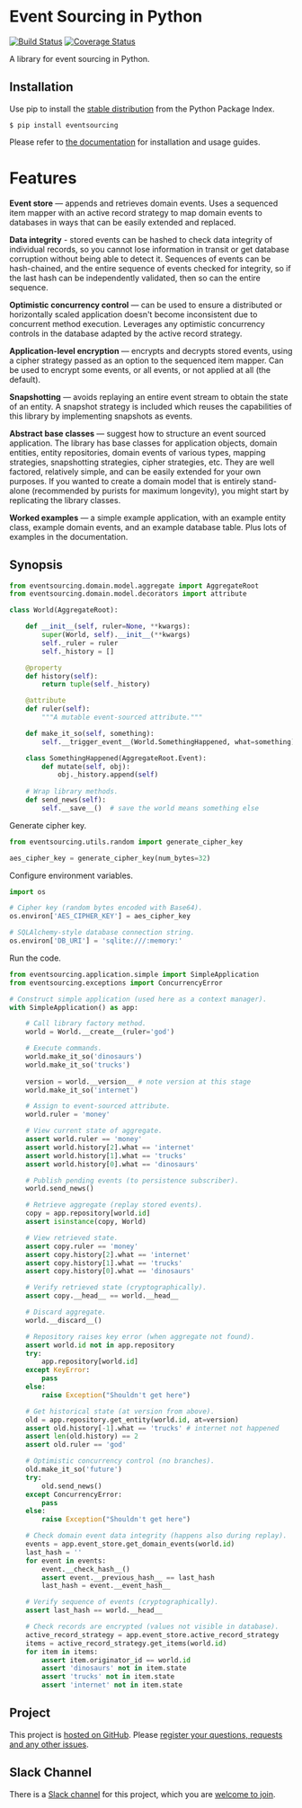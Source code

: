 # Event Sourcing in Python

[![Build Status](https://secure.travis-ci.org/johnbywater/eventsourcing.png)](https://travis-ci.org/johnbywater/eventsourcing)
[![Coverage Status](https://coveralls.io/repos/github/johnbywater/eventsourcing/badge.svg)](https://coveralls.io/github/johnbywater/eventsourcing)

A library for event sourcing in Python.

## Installation

Use pip to install the [stable distribution](https://pypi.python.org/pypi/eventsourcing) from
the Python Package Index.

    $ pip install eventsourcing

Please refer to [the documentation](http://eventsourcing.readthedocs.io/) for installation and usage guides.

# Features

**Event store** — appends and retrieves domain events. Uses a
sequenced item mapper with an active record strategy to map domain events
to databases in ways that can be easily extended and replaced.

**Data integrity** - stored events can be hashed to check data integrity of individual
records, so you cannot lose information in transit or get database corruption without
being able to detect it. Sequences of events can be hash-chained, and the entire sequence
of events checked for integrity, so if the last hash can be independently validated, then
so can the entire sequence.

**Optimistic concurrency control** — can be used to ensure a distributed or
horizontally scaled application doesn't become inconsistent due to concurrent
method execution. Leverages any optimistic concurrency controls in the database
adapted by the active record strategy.

**Application-level encryption** — encrypts and decrypts stored events, using a cipher
strategy passed as an option to the sequenced item mapper. Can be used to encrypt some
events, or all events, or not applied at all (the default).

**Snapshotting** — avoids replaying an entire event stream to
obtain the state of an entity. A snapshot strategy is included which reuses
the capabilities of this library by implementing snapshots as events.

**Abstract base classes** — suggest how to structure an event sourced application.
The library has base classes for application objects, domain entities, entity repositories,
domain events of various types, mapping strategies, snapshotting strategies, cipher strategies,
etc. They are well factored, relatively simple, and can be easily extended for your own
purposes. If you wanted to create a domain model that is entirely stand-alone (recommended by
purists for maximum longevity), you might start by replicating the library classes.

**Worked examples** — a simple example application, with an example entity class,
example domain events, and an example database table. Plus lots of examples in the documentation. 


## Synopsis

```python
from eventsourcing.domain.model.aggregate import AggregateRoot
from eventsourcing.domain.model.decorators import attribute

class World(AggregateRoot):

    def __init__(self, ruler=None, **kwargs):
        super(World, self).__init__(**kwargs)
        self._ruler = ruler
        self._history = []

    @property
    def history(self):
        return tuple(self._history)

    @attribute
    def ruler(self):
        """A mutable event-sourced attribute."""

    def make_it_so(self, something):
        self.__trigger_event__(World.SomethingHappened, what=something)

    class SomethingHappened(AggregateRoot.Event):
        def mutate(self, obj):
            obj._history.append(self)
            
    # Wrap library methods.
    def send_news(self):
        self.__save__()  # save the world means something else
```

Generate cipher key.

```python
from eventsourcing.utils.random import generate_cipher_key

aes_cipher_key = generate_cipher_key(num_bytes=32)
```

Configure environment variables.

```python
import os

# Cipher key (random bytes encoded with Base64).
os.environ['AES_CIPHER_KEY'] = aes_cipher_key

# SQLAlchemy-style database connection string. 
os.environ['DB_URI'] = 'sqlite:///:memory:'
```

Run the code.

```python
from eventsourcing.application.simple import SimpleApplication
from eventsourcing.exceptions import ConcurrencyError

# Construct simple application (used here as a context manager).
with SimpleApplication() as app:

    # Call library factory method.
    world = World.__create__(ruler='god')

    # Execute commands.
    world.make_it_so('dinosaurs')
    world.make_it_so('trucks')
    
    version = world.__version__ # note version at this stage
    world.make_it_so('internet')

    # Assign to event-sourced attribute.
    world.ruler = 'money'

    # View current state of aggregate.
    assert world.ruler == 'money'
    assert world.history[2].what == 'internet'
    assert world.history[1].what == 'trucks'
    assert world.history[0].what == 'dinosaurs'

    # Publish pending events (to persistence subscriber).
    world.send_news()

    # Retrieve aggregate (replay stored events).
    copy = app.repository[world.id]
    assert isinstance(copy, World)

    # View retrieved state.
    assert copy.ruler == 'money'
    assert copy.history[2].what == 'internet'
    assert copy.history[1].what == 'trucks'
    assert copy.history[0].what == 'dinosaurs'

    # Verify retrieved state (cryptographically).
    assert copy.__head__ == world.__head__

    # Discard aggregate.
    world.__discard__()

    # Repository raises key error (when aggregate not found).
    assert world.id not in app.repository
    try:
        app.repository[world.id]
    except KeyError:
        pass
    else:
        raise Exception("Shouldn't get here")

    # Get historical state (at version from above).
    old = app.repository.get_entity(world.id, at=version)
    assert old.history[-1].what == 'trucks' # internet not happened
    assert len(old.history) == 2
    assert old.ruler == 'god'

    # Optimistic concurrency control (no branches).
    old.make_it_so('future')
    try:
        old.send_news()
    except ConcurrencyError:
        pass
    else:
        raise Exception("Shouldn't get here")

    # Check domain event data integrity (happens also during replay).
    events = app.event_store.get_domain_events(world.id)
    last_hash = ''
    for event in events:
        event.__check_hash__()
        assert event.__previous_hash__ == last_hash
        last_hash = event.__event_hash__

    # Verify sequence of events (cryptographically).
    assert last_hash == world.__head__

    # Check records are encrypted (values not visible in database).
    active_record_strategy = app.event_store.active_record_strategy
    items = active_record_strategy.get_items(world.id)
    for item in items:
        assert item.originator_id == world.id
        assert 'dinosaurs' not in item.state
        assert 'trucks' not in item.state
        assert 'internet' not in item.state
```

## Project

This project is [hosted on GitHub](https://github.com/johnbywater/eventsourcing).
Please [register your questions, requests and any other issues](https://github.com/johnbywater/eventsourcing/issues).

## Slack Channel

There is a [Slack channel](https://eventsourcinginpython.slack.com/messages/) for this project, which you
are [welcome to join](https://join.slack.com/t/eventsourcinginpython/shared_invite/enQtMjczNTc2MzcxNDI0LTUwZGQ4MDk0ZDJmZmU0MjM4MjdmOTBlZGI0ZTY4NWIxMGFkZTcwNmUxM2U4NGM3YjY5MTVmZTBiYzljZjI3ZTE).
